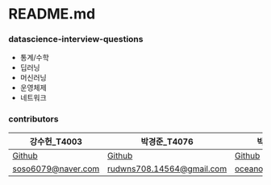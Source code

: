 # README.md
### datascience-interview-questions
- 통계/수학
- 딥러닝
- 머신러닝
- 운영체제
- 네트워크

### contributors
| 강수헌_T4003 | 박경준_T4076 | 박용욱_T4088 | 오희정_T4129 | 정소빈_4196 |
| --- | --- | --- | --- | --- |
| [Github](https://github.com/soso6079) | [Github](https://github.com/parkkyungjun) | [Github](https://github.com/oceanofglitta) | [Github](https://github.com/HeeJeongOh) | [Github](https://github.com/sobin98) |
| soso6079@naver.com | rudwns708.14564@gmail.com | oceanofglitta@gmail.com | ohhj1999@gmail.com | sobing98@gmail.com |
